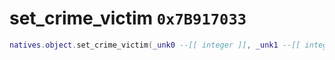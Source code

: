 # set_crime_victim `0x7B917033`

```lua
natives.object.set_crime_victim(_unk0 --[[ integer ]], _unk1 --[[ integer ]])
```